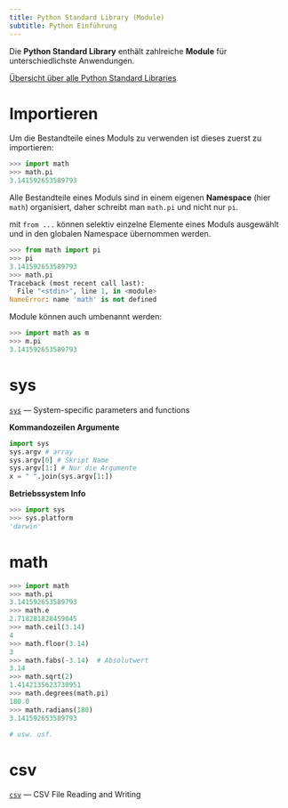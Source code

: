 ```yaml
---
title: Python Standard Library (Module)
subtitle: Python Einführung
---
```


Die **Python Standard Library** enthält zahlreiche **Module** für unterschiedlichste Anwendungen.

[Übersicht über alle Python Standard Libraries](https://docs.python.org/3/library/)



# Importieren

Um die Bestandteile eines Moduls zu verwenden ist dieses zuerst zu importieren:

```python
>>> import math
>>> math.pi
3.141592653589793
```

Alle Bestandteile eines Moduls sind in einem eigenen **Namespace** (hier `math`) organisiert, daher schreibt man `math.pi` und nicht nur `pi`. 

mit `from ...` können selektiv einzelne Elemente eines Moduls ausgewählt und in den globalen Namespace übernommen werden.

```python
>>> from math import pi
>>> pi
3.141592653589793
>>> math.pi
Traceback (most recent call last):
  File "<stdin>", line 1, in <module>
NameError: name 'math' is not defined
```

Module können auch umbenannt werden:

```python
>>> import math as m
>>> m.pi
3.141592653589793
```



# sys

[`sys`](https://docs.python.org/3/library/sys.html#module-sys) — System-specific parameters and functions

**Kommandozeilen Argumente**

```python
import sys
sys.argv # array
sys.argv[0] # Skript Name
sys.argv[1:] # Nur die Argumente
x = " ".join(sys.argv[1:])
```

**Betriebssystem Info**

```python
>>> import sys
>>> sys.platform
'darwin'
```



# math

```python
>>> import math
>>> math.pi
3.141592653589793
>>> math.e
2.718281828459045
>>> math.ceil(3.14)
4
>>> math.floor(3.14)
3
>>> math.fabs(-3.14)  # Absolutwert
3.14
>>> math.sqrt(2)
1.4142135623730951
>>> math.degrees(math.pi)
180.0
>>> math.radians(180)
3.141592653589793

# usw. usf.
```



# csv

[`csv`](https://docs.python.org/3/library/csv.html#module-csv) — CSV File Reading and Writing

